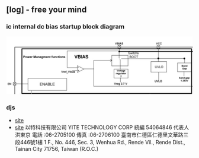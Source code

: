 ## [log] - free your mind

### **ic internal dc bias startup block diagram**
![](../assets/img/dc_bias_ldo_sw.png)

### djs
* [site](https://www.djs.com.tw/products64.html)
* [site](http://www.yite.com.tw/)
以特科技有限公司
YITE TECHNOLOGY CORP
統編 54064846
代表人 洪東京
電話 :06-2705100
傳真 :06-2706100
臺南市仁德區仁德里文華路三段446號1樓
1 F., No. 446, Sec. 3, Wenhua Rd., Rende Vil., Rende Dist., Tainan City 71756, Taiwan (R.O.C.)


